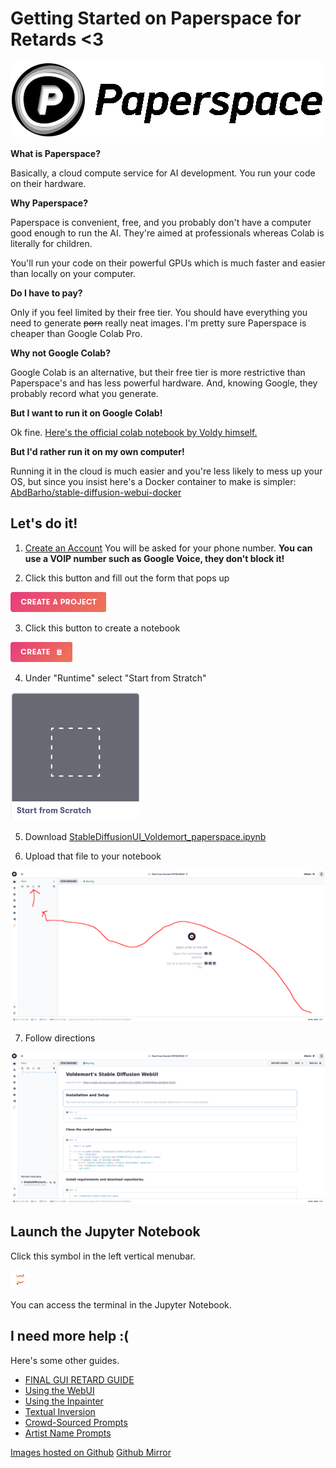 # Getting Started on Paperspace for Retards <3

![paperspace](https://raw.githubusercontent.com/Engineer-of-Stuff/stable-diffusion-paperspace/main/docs/assets/paperspace.png)

**What is Paperspace?**

Basically, a cloud compute service for AI development. You run your code on their hardware.

**Why Paperspace?**

Paperspace is convenient, free, and you probably don't have a computer good enough to run the AI. They're aimed at professionals whereas Colab is literally for children.

You'll run your code on their powerful GPUs which is much faster and easier than locally on your computer.

**Do I have to pay?**

Only if you feel limited by their free tier. You should have everything you need to generate ~~porn~~ really neat images. I'm pretty sure Paperspace is cheaper than Google Colab Pro.

**Why not Google Colab?**

Google Colab is an alternative, but their free tier is more restrictive than Paperspace's and has less powerful hardware. And, knowing Google, they probably record what you generate.

**But I want to run it on Google Colab!**

Ok fine. [Here's the official colab notebook by Voldy himself.](https://colab.research.google.com/drive/1Iy-xW9t1-OQWhb0hNxueGij8phCyluOh)

**But I'd rather run it on my own computer!**

Running it in the cloud is much easier and you're less likely to mess up your OS, but since you insist here's a Docker container to make is simpler: [AbdBarho/stable-diffusion-webui-docker](https://github.com/AbdBarho/stable-diffusion-webui-docker)

## Let's do it!

1.  [Create an Account](https://console.paperspace.com/signup) You will be asked for your phone number. **You can use a VOIP number such as Google Voice, they don't block it!**

2.  Click this button and fill out the form that pops up

![create_project](https://raw.githubusercontent.com/Engineer-of-Stuff/stable-diffusion-paperspace/main/docs/assets/create_project.png)

3.  Click this button to create a notebook

![create_notebook](https://raw.githubusercontent.com/Engineer-of-Stuff/stable-diffusion-paperspace/main/docs/assets/create_notebook.png)

4.  Under "Runtime" select "Start from Stratch"

![start_scratch.png](https://raw.githubusercontent.com/Engineer-of-Stuff/stable-diffusion-paperspace/main/docs/assets/start_scratch.png)

5.  Download [StableDiffusionUI_Voldemort_paperspace.ipynb](https://github.com/Engineer-of-Stuff/stable-diffusion-paperspace/blob/main/StableDiffusionUI_Voldemort_paperspace.ipynb)

6.  Upload that file to your notebook

![upload](https://raw.githubusercontent.com/Engineer-of-Stuff/stable-diffusion-paperspace/main/docs/assets/upload.png)

7.  Follow directions

![final](https://raw.githubusercontent.com/Engineer-of-Stuff/stable-diffusion-paperspace/main/docs/assets/final.png)

## Launch the Jupyter Notebook

Click this symbol in the left vertical menubar.

![open-jupiter](https://raw.githubusercontent.com/Engineer-of-Stuff/stable-diffusion-paperspace/main/docs/assets/open-jupiter.png)

You can access the terminal in the Jupyter Notebook.

## I need more help :(

Here's some other guides.

-   [FINAL GUI RETARD GUIDE](https://rentry.org/voldy)
-   [Using the WebUI](https://rentry.org/voldy)
-   [Using the Inpainter](https://rentry.org/drfar)
-   [Textual Inversion](https://rentry.org/aikgx)
-   [Crowd-Sourced Prompts](https://lexica.art/)
-   [Artist Name Prompts](https://sgreens.notion.site/sgreens/4ca6f4e229e24da6845b6d49e6b08ae7?v=fdf861d1c65d456e98904fe3f3670bd3)

[Images hosted on Github](https://github.com/Engineer-of-Stuff/stable-diffusion-paperspace)
[Github Mirror](https://github.com/Engineer-of-Stuff/stable-diffusion-paperspace/blob/main/docs/archives/Getting%20Started%20on%20Paperspace.pdf)
